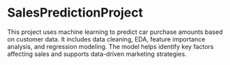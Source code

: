 # SalesPredictionProject
This project uses machine learning to predict car purchase amounts based on customer data. It includes data cleaning, EDA, feature importance analysis, and regression modeling. The model helps identify key factors affecting sales and supports data-driven marketing strategies.
